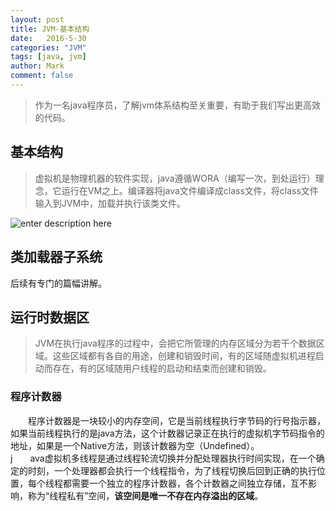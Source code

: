 ```yaml
---
layout: post
title: JVM-基本结构
date:   2016-5-30
categories: "JVM"
tags: [java, jvm]
author: Mark
comment: false
---
```


> 作为一名java程序员，了解jvm体系结构至关重要，有助于我们写出更高效的代码。

## 基本结构

> 虚拟机是物理机器的软件实现，java遵循WORA（编写一次，到处运行）理念，它运行在VM之上。编译器将java文件编译成class文件，将class文件输入到JVM中，加载并执行该类文件。

![enter description here][1]

## 类加载器子系统
后续有专门的篇幅讲解。
## 运行时数据区
> JVM在执行java程序的过程中，会把它所管理的内存区域分为若干个数据区域。这些区域都有各自的用途，创建和销毁时间，有的区域随虚拟机进程启动而存在，有的区域随用户线程的启动和结束而创建和销毁。

### 程序计数器
　　程序计数器是一块较小的内存空间，它是当前线程执行字节码的行号指示器，如果当前线程执行的是java方法，这个计数器记录正在执行的虚拟机字节码指令的地址，如果是一个Native方法，则该计数器为空（Undefined）。<br />
j　　ava虚拟机多线程是通过线程轮流切换并分配处理器执行时间实现，在一个确定的时刻，一个处理器都会执行一个线程指令，为了线程切换后回到正确的执行位置，每个线程都需要一个独立的程序计数器，各个计数器之间独立存储，互不影响，称为“线程私有”空间，**该空间是唯一不存在内存溢出的区域**。


 


  [1]: http://www.javainterviewpoint.com/wp-content/uploads/2016/01/JVM-Architecture.png